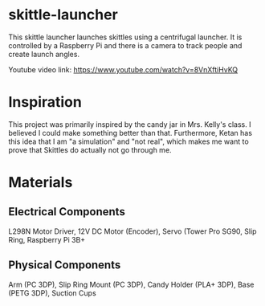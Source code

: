 # skittle-launcher
This skittle launcher launches skittles using a centrifugal launcher. It is controlled by a Raspberry Pi and there is a camera to track people and create launch angles.

Youtube video link: https://www.youtube.com/watch?v=8VnXftiHvKQ
# Inspiration
This project was primarily inspired by the candy jar in Mrs. Kelly's class. I believed I could make something better than that. Furthermore, Ketan has this idea that I am "a simulation" and "not real", which makes me want to prove that Skittles do actually not go through me.
# Materials
## Electrical Components
L298N Motor Driver,
12V DC Motor (Encoder),
Servo (Tower Pro SG90,
Slip Ring,
Raspberry Pi 3B+
## Physical Components
Arm (PC 3DP),
Slip Ring Mount (PC 3DP),
Candy Holder (PLA+ 3DP),
Base (PETG 3DP),
Suction Cups 
